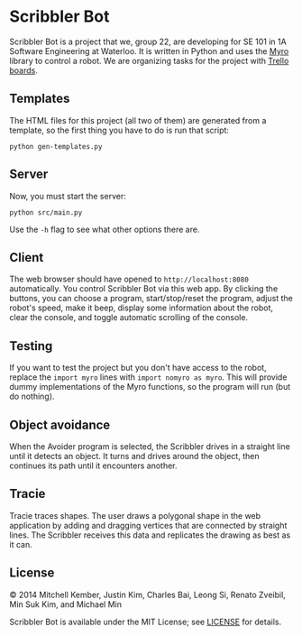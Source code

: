 # Scribbler Bot

Scribbler Bot is a project that we, group 22, are developing for SE 101 in 1A Software Engineering at Waterloo. It is written in Python and uses the [Myro][1] library to control a robot. We are organizing tasks for the project with [Trello boards][2].

[1]: http://wiki.roboteducation.org/Myro_Reference_Manual
[2]: https://trello.com/scribbler22

## Templates

The HTML files for this project (all two of them) are generated from a template, so the first thing you have to do is run that script:

```
python gen-templates.py
```

## Server

Now, you must start the server:

```
python src/main.py
```

Use the `-h` flag to see what other options there are.

## Client

The web browser should have opened to `http://localhost:8080` automatically. You control Scribbler Bot via this web app. By clicking the buttons, you can choose a program, start/stop/reset the program, adjust the robot's speed, make it beep, display some information about the robot, clear the console, and toggle automatic scrolling of the console.

## Testing

If you want to test the project but you don't have access to the robot, replace the `import myro` lines with `import nomyro as myro`. This will provide dummy implementations of the Myro functions, so the program will run (but do nothing).

## Object avoidance

When the Avoider program is selected, the Scribbler drives in a straight line until it detects an object. It turns and drives around the object, then continues its path until it encounters another.

## Tracie

Tracie traces shapes. The user draws a polygonal shape in the web application by adding and dragging vertices that are connected by straight lines. The Scribbler receives this data and replicates the drawing as best as it can.

## License

© 2014 Mitchell Kember, Justin Kim, Charles Bai, Leong Si, Renato Zveibil, Min Suk Kim, and Michael Min

Scribbler Bot is available under the MIT License; see [LICENSE](LICENSE.md) for details.